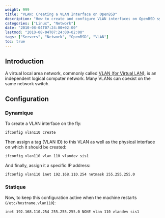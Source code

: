 ```yaml
---
weight: 999
title: "VLAN: Creating a VLAN Interface on OpenBSD"
description: "How to create and configure VLAN interfaces on OpenBSD systems, both dynamically and statically."
categories: ["Linux", "Network"]
date: "2010-08-04T07:24:00+02:00"
lastmod: "2010-08-04T07:24:00+02:00"
tags: ["Servers", "Network", "OpenBSD", "VLAN"]
toc: true
---
```


## Introduction

A virtual local area network, commonly called [VLAN (for Virtual LAN)](https://fr.wikipedia.org/wiki/VLAN), is an independent logical computer network. Many VLANs can coexist on the same network switch.

## Configuration

### Dynamique

To create a VLAN interface on the fly:

```bash
ifconfig vlan110 create
```

Then assign a tag (VLAN ID) to this VLAN as well as the physical interface on which it should be created:

```bash
ifconfig vlan110 vlan 110 vlandev sis1
```

And finally, assign it a specific IP address:

```bash
ifconfig vlan110 inet 192.168.110.254 netmask 255.255.255.0
```

### Statique

Now, to keep this configuration active when the machine restarts (`/etc/hostname.vlan110`):

```bash
inet 192.168.110.254 255.255.255.0 NONE vlan 110 vlandev sis1
```
